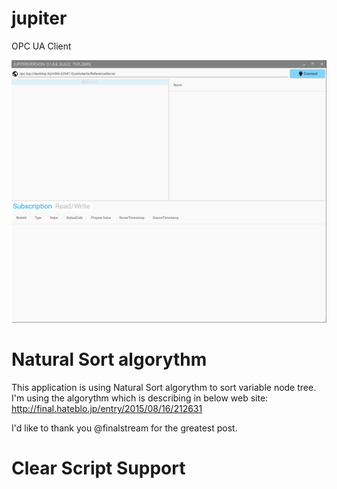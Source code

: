 # jupiter
OPC UA Client

![EXAMPLE](https://github.com/bamchoh/jupiter/blob/images/example.gif "example")

# Natural Sort algorythm

This application is using Natural Sort algorythm to sort variable node tree.
I'm using the algorythm which is describing in below web site:
http://final.hateblo.jp/entry/2015/08/16/212631

I'd like to thank you @finalstream for the greatest post.

# Clear Script Support


